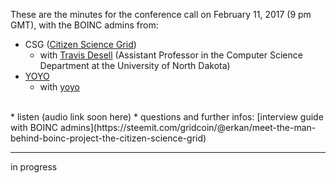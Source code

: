 These are the minutes for the conference call on February 11, 2017 (9 pm GMT),
with the BOINC admins from:
* CSG ([Citizen Science Grid](http://csgrid.org/csg/))
  * with [Travis Desell](http://people.cs.und.edu/~tdesell/) (Assistant Professor in the Computer Science Department at the University of North Dakota)
* [YOYO](http://www.rechenkraft.net/yoyo/)
  * with [yoyo](http://www.rechenkraft.net/yoyo//show_user.php?userid=1)

<br>
* listen (audio link soon here)
* questions and further infos: [interview guide with BOINC admins](https://steemit.com/gridcoin/@erkan/meet-the-man-behind-boinc-project-the-citizen-science-grid)

***

in progress
